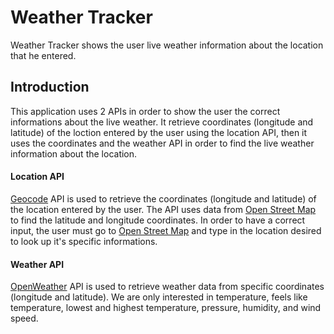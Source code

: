 # Weather Tracker
Weather Tracker shows the user live weather information about the location that he entered.

## Introduction
This application uses 2 APIs in order to show the user the correct informations about the live weather. 
It retrieve coordinates (longitude and latitude) of the loction entered by the user using the location API, 
then it uses the coordinates and the weather API in order to find the live weather information about the location.  



#### Location API
[Geocode](https://geocode.maps.co/) API is used to retrieve the coordinates (longitude and latitude) of the location entered by the user. 
The API uses data from [Open Street Map](https://www.openstreetmap.org/) to find the latitude and longitude coordinates. 
In order to have a correct input, the user must go to [Open Street Map](https://www.openstreetmap.org/) and type in the location desired to look up it's specific informations.

#### Weather API
[OpenWeather](https://openweathermap.org/api) API is used to retrieve weather data from specific coordinates (longitude and latitude). 
We are only interested in temperature, feels like temperature, lowest and highest temperature, pressure, humidity, and wind speed.


